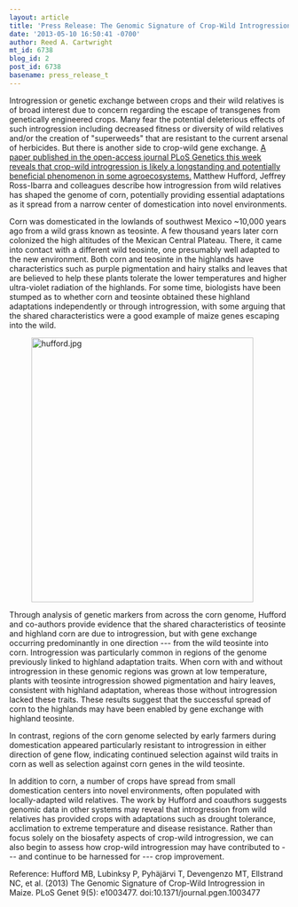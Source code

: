 ```yaml
---
layout: article
title: 'Press Release: The Genomic Signature of Crop-Wild Introgression in Maize '
date: '2013-05-10 16:50:41 -0700'
author: Reed A. Cartwright
mt_id: 6738
blog_id: 2
post_id: 6738
basename: press_release_t
---
```

Introgression or genetic exchange between crops and their wild relatives is of broad interest due to concern regarding the escape of transgenes from genetically engineered crops.  Many fear the potential deleterious effects of such introgression including decreased fitness or diversity of wild relatives and/or the creation of "superweeds" that are resistant to the current arsenal of herbicides.  But there is another side to crop-wild gene exchange.  [A paper published in the open-access journal PLoS Genetics this week reveals that crop-wild introgression is likely a longstanding and potentially beneficial phenomenon in some agroecosystems.](http://www.plosgenetics.org/article/info%3Adoi%2F10.1371%2Fjournal.pgen.1003477)  Matthew Hufford, Jeffrey Ross-Ibarra and colleagues describe how introgression from wild relatives has shaped the genome of corn, potentially providing essential adaptations as it spread from a narrow center of domestication into novel environments.

Corn was domesticated in the lowlands of southwest Mexico ~10,000 years ago from a wild grass known as teosinte.  A few thousand years later corn colonized the high altitudes of the Mexican Central Plateau.  There, it came into contact with a different wild teosinte, one presumably well adapted to the new environment.   Both corn and teosinte in the highlands have characteristics such as purple pigmentation and hairy stalks and leaves that are believed to help these plants tolerate the lower temperatures and higher ultra-violet radiation of the highlands.  For some time, biologists have been stumped as to whether corn and teosinte obtained these highland adaptations independently or through introgression, with some arguing that the shared characteristics were a good example of maize genes escaping into the wild.

<figure>
<img src="/PT/uploads/2013/hufford.jpg" alt="hufford.jpg" width="400" height="477" class="mt-image-none" />
<figcaption markdown="span">
</figcaption>
</figure>

Through analysis of genetic markers from across the corn genome, Hufford and co-authors provide evidence that the shared characteristics of teosinte and highland corn are due to introgression, but with gene exchange occurring predominantly in one direction --- from the wild teosinte into corn.   Introgression was particularly common in regions of the genome previously linked to highland adaptation traits.  When corn with and without introgression in these genomic regions was grown at low temperature, plants with teosinte introgression showed pigmentation and hairy leaves, consistent with highland adaptation, whereas those without introgression lacked these traits.  These results suggest that the successful spread of corn to the highlands may have been enabled by gene exchange with highland teosinte.

In contrast, regions of the corn genome selected by early farmers during domestication appeared particularly resistant to introgression in either direction of gene flow, indicating continued selection against wild traits in corn as well as selection against corn genes in the wild teosinte.

In addition to corn, a number of crops have spread from small domestication centers into novel environments, often populated with locally-adapted wild relatives.  The work by Hufford and coauthors suggests genomic data in other systems may reveal that introgression from wild relatives has provided crops with adaptations such as drought tolerance, acclimation to extreme temperature and disease resistance.  Rather than focus solely on the biosafety aspects of crop-wild introgression, we can also begin to assess how crop-wild introgression may have contributed to --- and continue to be harnessed for --- crop improvement.

Reference: Hufford MB, Lubinksy P, Pyhäjärvi T, Devengenzo MT, Ellstrand NC, et al. (2013) The Genomic Signature of Crop-Wild Introgression in Maize. PLoS Genet 9(5): e1003477. doi:10.1371/journal.pgen.1003477
